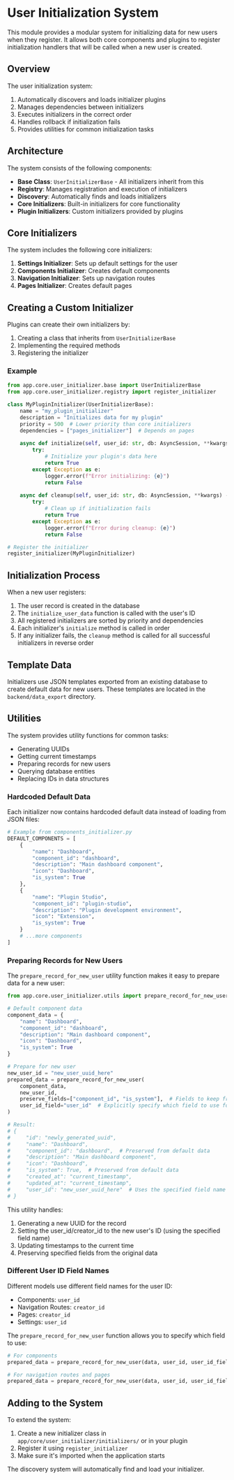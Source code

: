 # User Initialization System

This module provides a modular system for initializing data for new users when they register. It allows both core components and plugins to register initialization handlers that will be called when a new user is created.

## Overview

The user initialization system:

1. Automatically discovers and loads initializer plugins
2. Manages dependencies between initializers
3. Executes initializers in the correct order
4. Handles rollback if initialization fails
5. Provides utilities for common initialization tasks

## Architecture

The system consists of the following components:

- **Base Class**: `UserInitializerBase` - All initializers inherit from this
- **Registry**: Manages registration and execution of initializers
- **Discovery**: Automatically finds and loads initializers
- **Core Initializers**: Built-in initializers for core functionality
- **Plugin Initializers**: Custom initializers provided by plugins

## Core Initializers

The system includes the following core initializers:

1. **Settings Initializer**: Sets up default settings for the user
2. **Components Initializer**: Creates default components
3. **Navigation Initializer**: Sets up navigation routes
4. **Pages Initializer**: Creates default pages

## Creating a Custom Initializer

Plugins can create their own initializers by:

1. Creating a class that inherits from `UserInitializerBase`
2. Implementing the required methods
3. Registering the initializer

### Example

```python
from app.core.user_initializer.base import UserInitializerBase
from app.core.user_initializer.registry import register_initializer

class MyPluginInitializer(UserInitializerBase):
    name = "my_plugin_initializer"
    description = "Initializes data for my plugin"
    priority = 500  # Lower priority than core initializers
    dependencies = ["pages_initializer"]  # Depends on pages
    
    async def initialize(self, user_id: str, db: AsyncSession, **kwargs) -> bool:
        try:
            # Initialize your plugin's data here
            return True
        except Exception as e:
            logger.error(f"Error initializing: {e}")
            return False
    
    async def cleanup(self, user_id: str, db: AsyncSession, **kwargs) -> bool:
        try:
            # Clean up if initialization fails
            return True
        except Exception as e:
            logger.error(f"Error during cleanup: {e}")
            return False

# Register the initializer
register_initializer(MyPluginInitializer)
```

## Initialization Process

When a new user registers:

1. The user record is created in the database
2. The `initialize_user_data` function is called with the user's ID
3. All registered initializers are sorted by priority and dependencies
4. Each initializer's `initialize` method is called in order
5. If any initializer fails, the `cleanup` method is called for all successful initializers in reverse order

## Template Data

Initializers use JSON templates exported from an existing database to create default data for new users. These templates are located in the `backend/data_export` directory.

## Utilities

The system provides utility functions for common tasks:

- Generating UUIDs
- Getting current timestamps
- Preparing records for new users
- Querying database entities
- Replacing IDs in data structures

### Hardcoded Default Data

Each initializer now contains hardcoded default data instead of loading from JSON files:

```python
# Example from components_initializer.py
DEFAULT_COMPONENTS = [
    {
        "name": "Dashboard",
        "component_id": "dashboard",
        "description": "Main dashboard component",
        "icon": "Dashboard",
        "is_system": True
    },
    {
        "name": "Plugin Studio",
        "component_id": "plugin-studio",
        "description": "Plugin development environment",
        "icon": "Extension",
        "is_system": True
    }
    # ...more components
]
```

### Preparing Records for New Users

The `prepare_record_for_new_user` utility function makes it easy to prepare data for a new user:

```python
from app.core.user_initializer.utils import prepare_record_for_new_user

# Default component data
component_data = {
    "name": "Dashboard",
    "component_id": "dashboard",
    "description": "Main dashboard component",
    "icon": "Dashboard",
    "is_system": True
}

# Prepare for new user
new_user_id = "new_user_uuid_here"
prepared_data = prepare_record_for_new_user(
    component_data,
    new_user_id,
    preserve_fields=["component_id", "is_system"],  # Fields to keep from default data
    user_id_field="user_id"  # Explicitly specify which field to use for the user ID
)

# Result:
# {
#     "id": "newly_generated_uuid",
#     "name": "Dashboard",
#     "component_id": "dashboard",  # Preserved from default data
#     "description": "Main dashboard component",
#     "icon": "Dashboard",
#     "is_system": True,  # Preserved from default data
#     "created_at": "current_timestamp",
#     "updated_at": "current_timestamp",
#     "user_id": "new_user_uuid_here"  # Uses the specified field name
# }
```

This utility handles:
1. Generating a new UUID for the record
2. Setting the user_id/creator_id to the new user's ID (using the specified field name)
3. Updating timestamps to the current time
4. Preserving specified fields from the original data

### Different User ID Field Names

Different models use different field names for the user ID:
- Components: `user_id`
- Navigation Routes: `creator_id`
- Pages: `creator_id`
- Settings: `user_id`

The `prepare_record_for_new_user` function allows you to specify which field to use:

```python
# For components
prepared_data = prepare_record_for_new_user(data, user_id, user_id_field="user_id")

# For navigation routes and pages
prepared_data = prepare_record_for_new_user(data, user_id, user_id_field="creator_id")
```

## Adding to the System

To extend the system:

1. Create a new initializer class in `app/core/user_initializer/initializers/` or in your plugin
2. Register it using `register_initializer`
3. Make sure it's imported when the application starts

The discovery system will automatically find and load your initializer.